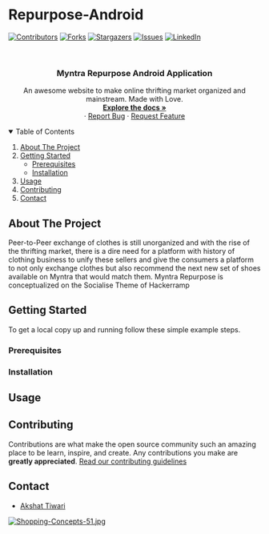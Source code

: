 # Repurpose-Android

 <!-- PROJECT SHIELDS -->
 <!--
 *** I'm using markdown "reference style" links for readability.
 *** Reference links are enclosed in brackets [ ] instead of parentheses ( ).
 *** See the bottom of this document for the declaration of the reference variables
 *** for contributors-url, forks-url, etc. This is an optional, concise syntax you may use.
 *** https://www.markdownguide.org/basic-syntax/#reference-style-links
 -->

 [![Contributors][contributors-shield]][contributors-url]
 [![Forks][forks-shield]][forks-url]
 [![Stargazers][stars-shield]][stars-url]
 [![Issues][issues-shield]][issues-url]
 [![LinkedIn][linkedin-shield]][linkedin-url]

 <!-- PROJECT LOGO -->
 <br />

 <p align="center">


   <h3 align="center">Myntra Repurpose Android Application</h3>

   <p align="center">
     An awesome website to make online thrifting market organized and mainstream. Made with Love.
     <br />
     <a href="https://github.com/Aemerse/Repurpose-Android"><strong>Explore the docs »</strong></a>
     <br />
     ·
     <a href="https://github.com/Aemerse/Repurpose-Android/issues">Report Bug</a>
     ·
     <a href="https://github.com/Aemerse/Repurpose-Android/issues">Request Feature</a>
   </p>
 </p>


 <!-- TABLE OF CONTENTS -->
 <details open="open">
   <summary>Table of Contents</summary>
   <ol>
     <li>
       <a href="#about-the-project">About The Project</a>
     </li>
     <li>
       <a href="#getting-started">Getting Started</a>
       <ul>
         <li><a href="#prerequisites">Prerequisites</a></li>
         <li><a href="#installation">Installation</a></li>
       </ul>
     </li>
     <li><a href="#usage">Usage</a></li>
     <li><a href="#contributing">Contributing</a></li>
     <li><a href="#contact">Contact</a></li>
   </ol>
 </details>

 <!-- ABOUT THE PROJECT -->

 ## About The Project

 Peer-to-Peer exchange of clothes is still unorganized and with the rise of  the thrifting market, there is a dire need for a platform with history of clothing business to unify these sellers and give the consumers a platform to not only exchange clothes but also recommend the next new set of shoes available on Myntra that would match them. Myntra Repurpose is conceptualized on the Socialise Theme of Hackerramp



 <!-- GETTING STARTED -->

 ## Getting Started

 To get a local copy up and running follow these simple example steps.

 ### Prerequisites



 ### Installation


 <!-- USAGE EXAMPLES -->

 ## Usage



 <!-- CONTRIBUTING -->

 ## Contributing

 Contributions are what make the open source community such an amazing place to be learn, inspire, and create. Any contributions you make are **greatly appreciated**.
 <a href="https://github.com/Aemerse/Repurpose-Android/blob/master/CONTRIBUTING.md">Read our contributing guidelines</a>


 <!-- CONTACT -->

 ## Contact

 - [Akshat Tiwari](https://www.linkedin.com/in/akshaaatt/)


 <!-- MARKDOWN LINKS & IMAGES -->
 <!-- https://www.markdownguide.org/basic-syntax/#reference-style-links -->

 [contributors-shield]: https://img.shields.io/github/contributors/Aemerse/Repurpose-Android.svg?style=for-the-badge
 [contributors-url]: https://github.com/Aemerse/Repurpose-Android/graphs/contributors
 [forks-shield]: https://img.shields.io/github/forks/Aemerse/Repurpose-Android.svg?style=for-the-badge
 [forks-url]: https://github.com/Aemerse/Repurpose-Android/network/members
 [stars-shield]: https://img.shields.io/github/stars/Aemerse/Repurpose-Android.svg?style=for-the-badge
 [stars-url]: https://github.com/Aemerse/Repurpose-Android/stargazers
 [issues-shield]: https://img.shields.io/github/issues/Aemerse/Repurpose-Android.svg?style=for-the-badge
 [issues-url]: https://github.com/Aemerse/Repurpose-Android/issues
 [license-shield]: https://img.shields.io/github/license/Aemerse/Repurpose-Android.svg?style=for-the-badge
 [license-url]: https://github.com/Aemerse/Repurpose-Android/blob/master/LICENSE.txt
 [linkedin-shield]: https://img.shields.io/badge/-LinkedIn-black.svg?style=for-the-badge&logo=linkedin&colorB=555
 [linkedin-url]: https://www.linkedin.com/in/akshaaatt/


 [![Shopping-Concepts-51.jpg](https://i.postimg.cc/wxfv8XbR/Shopping-Concepts-51.jpg)](https://postimg.cc/yWRB0ZK7)
